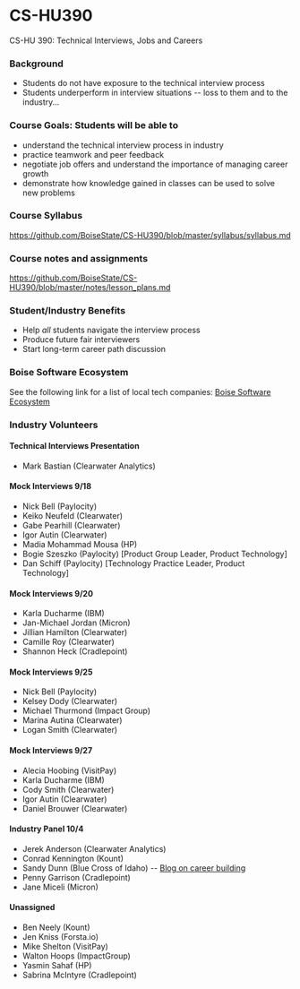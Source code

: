 # CS-HU390
CS-HU 390: Technical Interviews, Jobs and Careers

### Background
* Students do not have exposure to the technical interview process  
* Students underperform in interview situations -- loss to them and to the industry...  

### Course Goals: Students will be able to
* understand the technical interview process in industry 
* practice teamwork and peer feedback  
* negotiate job offers and understand the importance of managing career growth  
* demonstrate how knowledge gained in classes can be used to solve new problems 

### Course Syllabus
https://github.com/BoiseState/CS-HU390/blob/master/syllabus/syllabus.md

### Course notes and assignments
https://github.com/BoiseState/CS-HU390/blob/master/notes/lesson_plans.md

### Student/Industry Benefits
* Help _all_ students navigate the interview process 
* Produce future fair interviewers   
* Start long-term career path discussion 

### Boise Software Ecosystem

See the following link for a list of local tech companies: [Boise Software
Ecosystem](https://www.google.com/maps/d/u/0/viewer?mid=1nNKoUeUyjujd4V6AxXOwGac6AMs&hl=en_US&ll=43.61937734812595%2C-116.27849019067384&z=11)

### Industry Volunteers

#### Technical Interviews Presentation 
* Mark Bastian (Clearwater Analytics)

#### Mock Interviews  9/18
* Nick Bell (Paylocity)
* Keiko Neufeld (Clearwater)
* Gabe Pearhill (Clearwater)
* Igor Autin (Clearwater) 
* Madia Mohammad Mousa (HP)
* Bogie Szeszko (Paylocity) [Product Group Leader, Product Technology]
* Dan Schiff (Paylocity)   [Technology Practice Leader, Product Technology]

#### Mock Interviews  9/20
* Karla Ducharme (IBM)
* Jan-Michael Jordan (Micron) 
* Jillian Hamilton (Clearwater)
* Camille Roy (Clearwater)
* Shannon Heck (Cradlepoint) 

#### Mock Interviews  9/25
* Nick Bell (Paylocity)
* Kelsey Dody (Clearwater)
* Michael Thurmond (Impact Group)
* Marina Autina (Clearwater)
* Logan Smith (Clearwater) 

#### Mock Interviews 9/27
* Alecia Hoobing (VisitPay)
* Karla Ducharme (IBM)
* Cody Smith (Clearwater) 
* Igor Autin (Clearwater) 
* Daniel Brouwer (Clearwater) 

#### Industry Panel 10/4
* Jerek Anderson (Clearwater Analytics) 
* Conrad Kennington (Kount) 
* Sandy Dunn (Blue Cross of Idaho) -- [Blog on career building](https://sites.google.com/view/thoughtsoncareerbuilding/home)
* Penny Garrison (Cradlepoint)
* Jane Miceli (Micron) 

#### Unassigned 
* Ben Neely (Kount)
* Jen Kniss (Forsta.io)
* Mike Shelton (VisitPay) 
* Walton Hoops (ImpactGroup) 
* Yasmin Sahaf (HP) 
* Sabrina McIntyre (Cradlepoint) 

